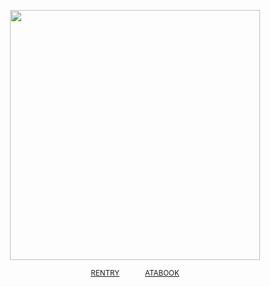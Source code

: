 <p align="center"> <img width="400" src="https://files.catbox.moe/polngz.png">

<div align="center"> 
 
<sup>[RENTRY](https://rentry.co/heartsbane)⠀⠀ ⠀⠀ [ATABOOK](https://soulripper.atabook.org/)</sub></sup>
